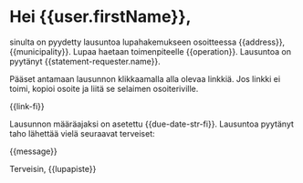 # Hei {{user.firstName}},

sinulta on pyydetty lausuntoa lupahakemukseen osoitteessa {{address}}, {{municipality}}. Lupaa haetaan toimenpiteelle {{operation}}. Lausuntoa on pyyt&auml;nyt {{statement-requester.name}}.

P&auml;&auml;set antamaan lausunnon klikkaamalla alla olevaa linkki&auml;. Jos linkki ei toimi, kopioi osoite ja liit&auml; se selaimen osoiteriville.

{{link-fi}}

Lausunnon m&auml;&auml;r&auml;ajaksi on asetettu {{due-date-str-fi}}. Lausuntoa pyyt&auml;nyt taho l&auml;hett&auml;&auml; viel&auml; seuraavat terveiset:

{{message}}

Terveisin,
{{lupapiste}}
